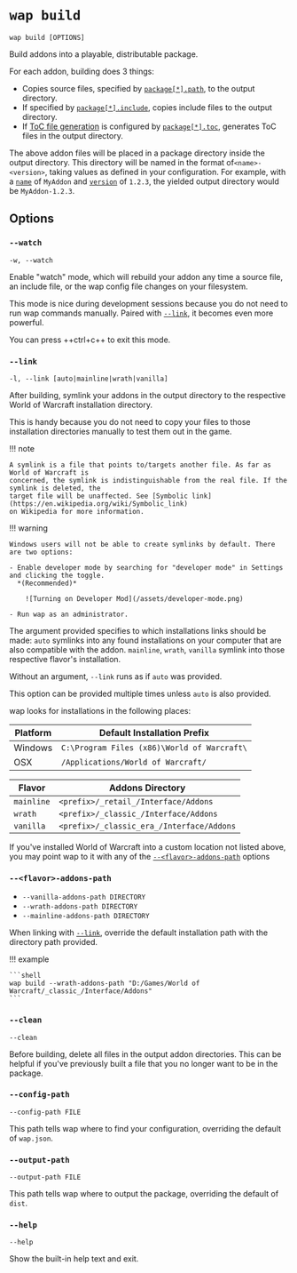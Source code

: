 # `wap build`

`wap build [OPTIONS]`

Build addons into a playable, distributable package.

For each addon, building does 3 things:

- Copies source files, specified by [`package[*].path`](../configuration.md#packagepath), to the
  output directory.
- If specified by [`package[*].include`](../configuration.md#packageinclude), copies include files
  to the output directory.
- If [ToC file generation](../toc-gen.md) is configured by
  [`package[*].toc`](../configuration.md#packagetoc), generates ToC files in the output directory.

The above addon files will be placed in a package directory inside the output directory. This
directory will be named in the format of`<name>-<version>`, taking values as defined in your
configuration. For example, with a [`name`](../configuration.md#name) of `MyAddon` and
[`version`](../configuration.md#version) of `1.2.3`, the yielded output directory would be
`MyAddon-1.2.3`.

## Options

### `--watch`

`-w, --watch`

Enable "watch" mode, which will rebuild your addon any time a source file, an include file, or the
wap config file changes on your filesystem.

This mode is nice during development sessions because you do not need to run wap commands manually.
Paired with [`--link`](#-link), it becomes even more powerful.

You can press ++ctrl+c++ to exit this mode.

### `--link`

`-l, --link [auto|mainline|wrath|vanilla]`

After building, symlink your addons in the output directory to the respective World of Warcraft
installation directory.

This is handy because you do not need to copy your files to those installation directories manually
to test them out in the game.

!!! note

    A symlink is a file that points to/targets another file. As far as World of Warcraft is
    concerned, the symlink is indistinguishable from the real file. If the symlink is deleted, the
    target file will be unaffected. See [Symbolic link](https://en.wikipedia.org/wiki/Symbolic_link)
    on Wikipedia for more information.

!!! warning

    Windows users will not be able to create symlinks by default. There are two options:

    - Enable developer mode by searching for "developer mode" in Settings and clicking the toggle.
      *(Recommended)*

        ![Turning on Developer Mod](/assets/developer-mode.png)

    - Run wap as an administrator.

The argument provided specifies to which installations links should be made: `auto` symlinks into
any found installations on your computer that are also compatible with the addon. `mainline`,
`wrath`, `vanilla` symlink into those respective flavor's installation.

 Without an argument, `--link` runs as if `auto` was provided.

This option can be provided multiple times unless `auto` is also provided.

wap looks for installations in the following places:

| Platform | Default Installation Prefix                 |
|----------|---------------------------------------------|
| Windows  | `C:\Program Files (x86)\World of Warcraft\` |
| OSX      | `/Applications/World of Warcraft/`          |

| Flavor     | Addons Directory                          |
|------------|-------------------------------------------|
| `mainline` | `<prefix>/_retail_/Interface/Addons`      |
| `wrath`    | `<prefix>/_classic_/Interface/Addons`     |
| `vanilla`  | `<prefix>/_classic_era_/Interface/Addons` |

If you've installed World of Warcraft into a custom location not listed above, you may point wap to
it with any of the [`--<flavor>-addons-path`](#-flavor-addons-path) options

### `--<flavor>-addons-path`

- `--vanilla-addons-path DIRECTORY`
- `--wrath-addons-path DIRECTORY`
- `--mainline-addons-path DIRECTORY`

When linking with [`--link`](#-link), override the default installation path with the directory path
provided.

!!! example

    ```shell
    wap build --wrath-addons-path "D:/Games/World of Warcraft/_classic_/Interface/Addons"
    ```

### `--clean`

`--clean`

Before building, delete all files in the output addon directories. This can be helpful if you've
previously built a file that you no longer want to be in the package.

### `--config-path`

`--config-path FILE`

This path tells wap where to find your configuration, overriding the default of `wap.json`.

### `--output-path`

`--output-path FILE`

This path tells wap where to output the package, overriding the default of `dist`.

### `--help`

`--help`

Show the built-in help text and exit.
